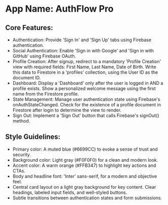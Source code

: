 # **App Name**: AuthFlow Pro

## Core Features:

- Authentication: Provide 'Sign In' and 'Sign Up' tabs using Firebase authentication.
- Social Authentication: Enable 'Sign in with Google' and 'Sign in with GitHub' using Firebase OAuth.
- Profile Creation: After signup, redirect to a mandatory 'Profile Creation' view with required fields: First Name, Last Name, Date of Birth. Write this data to Firestore in a 'profiles' collection, using the User ID as the document ID.
- Dashboard: Display a 'Dashboard' only after the user is logged in AND a profile exists. Show a personalized welcome message using the first name from the Firestore profile.
- State Management: Manage user authentication state using Firebase's onAuthStateChanged. Check for the existence of a profile document in Firestore after login to determine the view to render.
- Sign Out: Implement a 'Sign Out' button that calls Firebase's signOut() method.

## Style Guidelines:

- Primary color: A muted blue (#6699CC) to evoke a sense of trust and security.
- Background color: Light gray (#F0F0F0) for a clean and modern look.
- Accent color: A warm orange (#FFB347) to highlight key actions and CTAs.
- Body and headline font: 'Inter' sans-serif, for a modern and objective feel.
- Central card layout on a light gray background for key content. Clear headings, labeled input fields, and well-styled buttons.
- Subtle transitions between authentication states and form submissions.